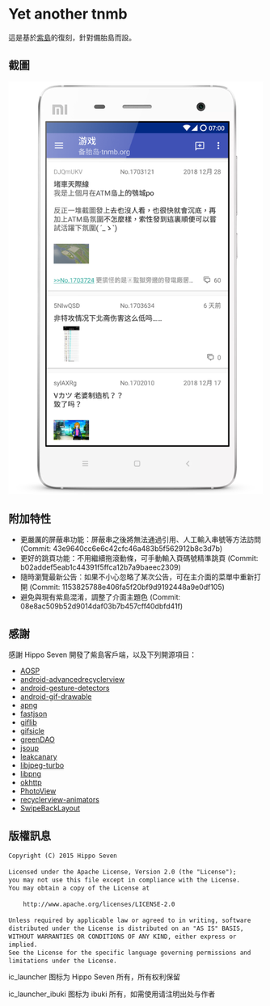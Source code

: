 # Yet another tnmb
這是基於[紫島](https://github.com/seven332/Nimingban)的復刻，針對備胎島而設。

## 截圖
![](art/screenshot-new.png)

## 附加特性
- 更嚴厲的屏蔽串功能：屏蔽串之後將無法通過引用、人工輸入串號等方法訪問 (Commit: 43e9640cc6e6c42cfc46a483b5f562912b8c3d7b)
- 更好的跳頁功能：不用繼續拖滾動條，可手動輸入頁碼號精準跳頁 (Commit: b02addef5eab1c44391f5ffca12b7a9baeec2309)
- 隨時瀏覽最新公告：如果不小心忽略了某次公告，可在主介面的菜單中重新打開 (Commit: 1153825788e406fa5f20bf9d9192448a9e0df105)
- 避免與現有紫島混淆，調整了介面主題色 (Commit: 08e8ac509b52d9014daf03b7b457cff40dbfd41f)

## 感謝
感謝 Hippo Seven 開發了紫島客戶端，以及下列開源項目：

- [AOSP](http://source.android.com/)
- [android-advancedrecyclerview](https://github.com/h6ah4i/android-advancedrecyclerview)
- [android-gesture-detectors](https://github.com/Almeros/android-gesture-detectors)
- [android-gif-drawable](https://github.com/koral--/android-gif-drawable)
- [apng](http://apng.sourceforge.net/)
- [fastjson](https://github.com/alibaba/fastjson)
- [giflib](http://giflib.sourceforge.net)
- [gifsicle](https://github.com/kohler/gifsicle)
- [greenDAO](https://github.com/greenrobot/greenDAO)
- [jsoup](https://github.com/jhy/jsoup)
- [leakcanary](https://github.com/square/leakcanary)
- [libjpeg-turbo](http://libjpeg-turbo.virtualgl.org/)
- [libpng](http://www.libpng.org/pub/png/libpng.html)
- [okhttp](https://github.com/square/okhttp)
- [PhotoView](https://github.com/chrisbanes/PhotoView)
- [recyclerview-animators](https://github.com/wasabeef/recyclerview-animators)
- [SwipeBackLayout](https://github.com/ikew0ng/SwipeBackLayout)


## 版權訊息

    Copyright (C) 2015 Hippo Seven

    Licensed under the Apache License, Version 2.0 (the "License");
    you may not use this file except in compliance with the License.
    You may obtain a copy of the License at

        http://www.apache.org/licenses/LICENSE-2.0

    Unless required by applicable law or agreed to in writing, software
    distributed under the License is distributed on an "AS IS" BASIS,
    WITHOUT WARRANTIES OR CONDITIONS OF ANY KIND, either express or implied.
    See the License for the specific language governing permissions and
    limitations under the License.

ic_launcher 图标为 Hippo Seven 所有，所有权利保留

ic_launcher_ibuki 图标为 ibuki 所有，如需使用请注明出处与作者